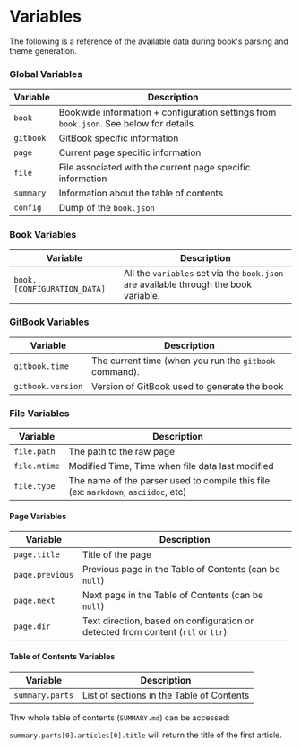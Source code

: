 # Variables

The following is a reference of the available data during book's parsing and theme generation.

### Global Variables

| Variable | Description |
| -------- | ----------- |
| `book` | Bookwide information + configuration settings from `book.json`. See below for details. |
| `gitbook` | GitBook specific information |
| `page` | Current page specific information |
| `file` | File associated with the current page specific information |
| `summary` | Information about the table of contents |
| `config` | Dump of the `book.json` |

### Book Variables

| Variable | Description |
| -------- | ----------- |
| `book.[CONFIGURATION_DATA]` | All the `variables` set via the `book.json` are available through the book variable. |

### GitBook Variables

| Variable | Description |
| -------- | ----------- |
| `gitbook.time` | The current time (when you run the `gitbook` command). |
| `gitbook.version` | Version of GitBook used to generate the book |

### File Variables

| Variable | Description |
| -------- | ----------- |
| `file.path` | The path to the raw page |
| `file.mtime` | Modified Time, Time when file data last modified |
| `file.type` | The name of the parser used to compile this file (ex: `markdown`, `asciidoc`, etc) |

#### Page Variables

| Variable | Description |
| -------- | ----------- |
| `page.title` | Title of the page |
| `page.previous` | Previous page in the Table of Contents (can be `null`) |
| `page.next` | Next page in the Table of Contents (can be `null`) |
| `page.dir` | Text direction, based on configuration or detected from content (`rtl` or `ltr`) |

#### Table of Contents Variables

| Variable | Description |
| -------- | ----------- |
| `summary.parts` | List of sections in the Table of Contents |

Thw whole table of contents (`SUMMARY.md`) can be accessed:

`summary.parts[0].articles[0].title` will return the title of the first article.

